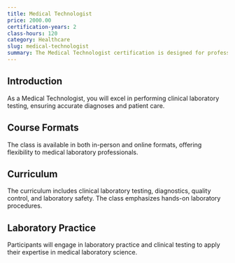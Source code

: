 ```yaml
---
title: Medical Technologist
price: 2000.00
certification-years: 2
class-hours: 120
category: Healthcare
slug: medical-technologist
summary: The Medical Technologist certification is designed for professionals in medical laboratory science roles. This comprehensive class covers clinical laboratory testing, diagnostics, and quality control. It equips candidates with the skills needed to perform accurate and reliable clinical tests.
---
```


## Introduction

As a Medical Technologist, you will excel in performing clinical laboratory testing, ensuring accurate diagnoses and patient care.

## Course Formats

The class is available in both in-person and online formats, offering flexibility to medical laboratory professionals.

## Curriculum

The curriculum includes clinical laboratory testing, diagnostics, quality control, and laboratory safety. The class emphasizes hands-on laboratory procedures.

## Laboratory Practice

Participants will engage in laboratory practice and clinical testing to apply their expertise in medical laboratory science.

